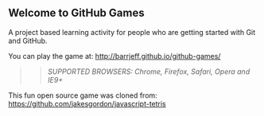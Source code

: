 ## Welcome to GitHub Games

A project based learning activity for people who are getting started with Git and GitHub.

You can play the game at: http://barrjeff.github.io/github-games/

>> _*SUPPORTED BROWSERS*: Chrome, Firefox, Safari, Opera and IE9+_

This fun open source game was cloned from: https://github.com/jakesgordon/javascript-tetris
